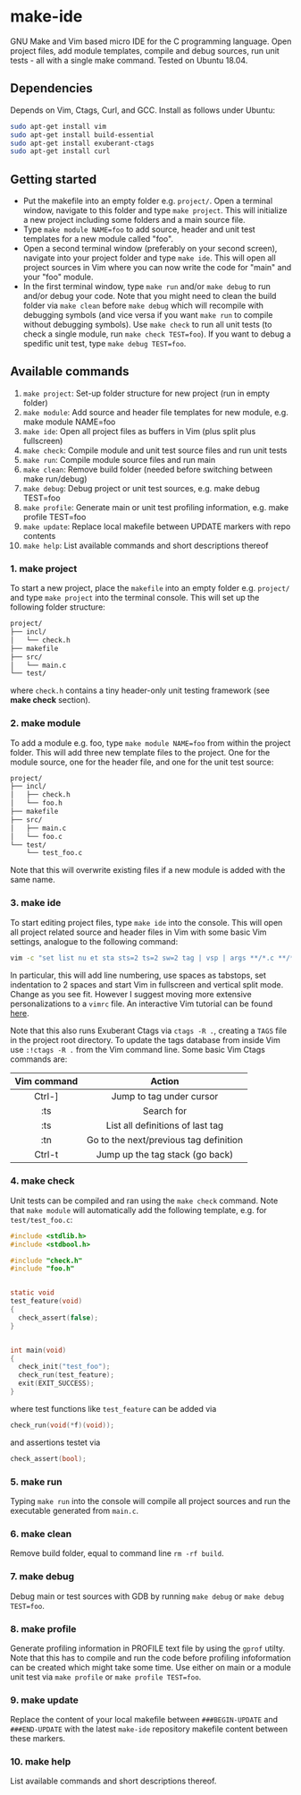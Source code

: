 # make-ide

GNU Make and Vim based micro IDE for the C programming language. Open project files, add module templates, compile and debug sources, run unit tests - all with a single make command. Tested on Ubuntu 18.04.


## Dependencies

Depends on Vim, Ctags, Curl, and GCC. Install as follows under Ubuntu:
```bash
sudo apt-get install vim
sudo apt-get install build-essential
sudo apt-get install exuberant-ctags
sudo apt-get install curl
```


## Getting started

-  Put the makefile into an empty folder e.g. `project/`. Open a terminal window, navigate to this folder and type `make project`. This will initialize a new project including some folders and a main source file.
-  Type `make module NAME=foo` to add source, header and unit test templates for a new module called "foo".
-  Open a second terminal window (preferably on your second screen), navigate into your project folder and type `make ide`. This will open all project sources in Vim where you can now write the code for "main" and your "foo" module.
-  In the first terminal window, type `make run` and/or `make debug` to run and/or debug your code. Note that you might need to clean the build folder via `make clean` before `make debug` which will recompile with debugging symbols (and vice versa if you want `make run` to compile without debugging symbols). Use `make check` to run all unit tests (to check a single module, run `make check TEST=foo`). If you want to debug a spedific unit test, type `make debug TEST=foo`.

## Available commands

1.  `make project`:	Set-up folder structure for new project (run in empty folder)
2.  `make module`:	Add source and header file templates for new module, e.g. make module NAME=foo
3.  `make ide`:		Open all project files as buffers in Vim (plus split plus fullscreen)
4.  `make check`:	Compile module and unit test source files and run unit tests
5.  `make run`:		Compile module source files and run main
6.  `make clean`:	Remove build folder (needed before switching between make run/debug)
7.  `make debug`:	Debug project or unit test sources, e.g. make debug TEST=foo
8.  `make profile`:	Generate main or unit test profiling information, e.g. make profile TEST=foo
9.  `make update`:	Replace local makefile between UPDATE markers with repo contents
10. `make help`:	List available commands and short descriptions thereof

	
### 1. make project

To start a new project, place the `makefile` into an empty folder e.g. `project/` and type `make project` into the terminal console. This will set up the following folder structure:

```bash
project/
├── incl/
│   └── check.h
├── makefile
├── src/
│   └── main.c
└── test/
```

where `check.h` contains a tiny header-only unit testing framework (see **make check** section).


### 2. make module

To add a module e.g. foo, type `make module NAME=foo` from within the project folder. This will add three new template files to the project. One for the module source, one for the header file, and one for the unit test source:


```bash
project/
├── incl/
│   ├── check.h
│   └── foo.h
├── makefile
├── src/
│   ├── main.c
│   └── foo.c
└── test/
    └── test_foo.c
```

Note that this will overwrite existing files if a new module is added with the same name. 


### 3. make ide

To start editing project files, type `make ide` into the console. This will open all project related source and header files in Vim with some basic Vim settings, analogue to the following command:

```bash
vim -c "set list nu et sta sts=2 ts=2 sw=2 tag | vsp | args **/*.c **/*.h <CR>"
```

In particular, this will add line numbering, use spaces as tabstops, set indentation to 2 spaces and start Vim in fullscreen and vertical split mode. Change as you see fit. However I suggest moving more extensive personalizations to a `vimrc` file. An interactive Vim tutorial can be found [here](https://www.openvim.com/).

Note that this also runs Exuberant Ctags via  `ctags -R .`, creating a `TAGS` file in the project root directory. To update the tags database from inside Vim use `:!ctags -R .` from the Vim command line. Some basic Vim Ctags commands are:


| **Vim command** | **Action** |
|:-:|:-:|
| Ctrl-]  | Jump to tag under cursor  |
| :ts <tag> <RET>  | Search for <tag>  |
| :ts  | List all definitions of last tag |
| :tn  | Go to the next/previous tag definition  |
| Ctrl-t  | Jump up the tag stack (go back) |


### 4. make check

Unit tests can be compiled and ran using the `make check` command. Note that `make module` will automatically add the following template, e.g. for `test/test_foo.c`:

```C
#include <stdlib.h>
#include <stdbool.h>

#include "check.h"
#include "foo.h"


static void
test_feature(void)
{
  check_assert(false);
}


int main(void)
{
  check_init("test_foo");
  check_run(test_feature);
  exit(EXIT_SUCCESS);
}
```

where test functions like `test_feature` can be added via
```C
check_run(void(*f)(void));
```

and assertions testet via
```C
check_assert(bool);
```


### 5. make run

Typing `make run` into the console will compile all project sources and run the executable generated from `main.c`.


### 6. make clean

Remove build folder, equal to command line `rm -rf build`.


### 7. make debug

Debug main or test sources with GDB by running `make debug` or `make debug TEST=foo`.


### 8. make profile

Generate profiling information in PROFILE text file by using the `gprof` utilty. Note that this has to compile and run the code before profiling infoformation can be created which might take some time. Use either on main or a module unit test via `make profile` or `make profile TEST=foo`.


### 9. make update

Replace the content of your local makefile between `###BEGIN-UPDATE` and `###END-UPDATE` with the latest `make-ide` repository makefile content between these markers.

### 10. make help

List available commands and short descriptions thereof.
